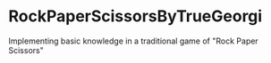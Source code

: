 # RockPaperScissorsByTrueGeorgi
Implementing basic knowledge in a traditional game of "Rock Paper Scissors"
